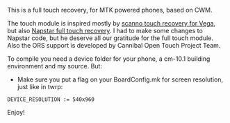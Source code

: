 This is a full touch recovery, for MTK powered phones, based on CWM.

The touch module is inspired mostly by <a href="https://github.com/scanno/CWM-Recovery-Modded-Touch-Vega">scanno touch recovery for Vega</a>, but also <a href="https://github.com/Napstar-xda/android_bootable_recovery">Napstar full touch recovery</a>. I had to make some changes to Napstar code, but he deserve all our gratitude for the full touch module. Also the ORS support is developed by Cannibal Open Touch Project Team.

To compile you need a device folder for your phone, a cm-10.1 building environment and my source. 
But:
- Make sure you put a flag on your BoardConfig.mk for screen resolution, just like in twrp:
```
DEVICE_RESOLUTION := 540x960
```

Enjoy!
